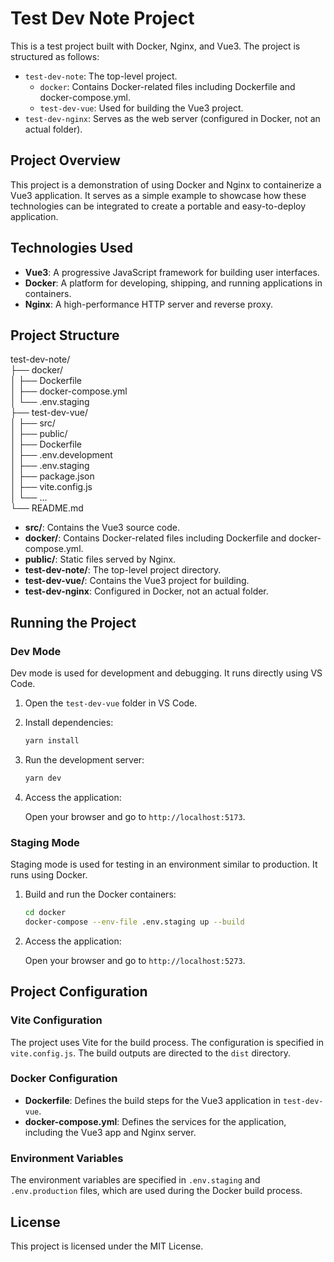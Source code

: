# Test Dev Note Project

This is a test project built with Docker, Nginx, and Vue3. The project is structured as follows:

- `test-dev-note`: The top-level project.
  - `docker`: Contains Docker-related files including Dockerfile and docker-compose.yml.
  - `test-dev-vue`: Used for building the Vue3 project.
- `test-dev-nginx`: Serves as the web server (configured in Docker, not an actual folder).

## Project Overview

This project is a demonstration of using Docker and Nginx to containerize a Vue3 application. It serves as a simple example to showcase how these technologies can be integrated to create a portable and easy-to-deploy application.

## Technologies Used

- **Vue3**: A progressive JavaScript framework for building user interfaces.
- **Docker**: A platform for developing, shipping, and running applications in containers.
- **Nginx**: A high-performance HTTP server and reverse proxy.

## Project Structure
test-dev-note/<br/>
├── docker/<br/>
│ ├── Dockerfile<br/>
│ ├── docker-compose.yml<br/>
│ └── .env.staging<br/>
├── test-dev-vue/<br/>
│ ├── src/<br/>
│ ├── public/<br/>
│ ├── Dockerfile<br/>
│ ├── .env.development<br/>
│ ├── .env.staging<br/>
│ ├── package.json<br/>
│ ├── vite.config.js<br/>
│ └── ...<br/>
└── README.md<br/>

- **src/**: Contains the Vue3 source code.
- **docker/**: Contains Docker-related files including Dockerfile and docker-compose.yml.
- **public/**: Static files served by Nginx.
- **test-dev-note/**: The top-level project directory.
- **test-dev-vue/**: Contains the Vue3 project for building.
- **test-dev-nginx**: Configured in Docker, not an actual folder.

## Running the Project

### Dev Mode

Dev mode is used for development and debugging. It runs directly using VS Code.

1. Open the `test-dev-vue` folder in VS Code.

2. Install dependencies:

    ```sh
    yarn install
    ```

3. Run the development server:

    ```sh
    yarn dev
    ```

4. Access the application:

    Open your browser and go to `http://localhost:5173`.

### Staging Mode

Staging mode is used for testing in an environment similar to production. It runs using Docker.

1. Build and run the Docker containers:

    ```sh
    cd docker
    docker-compose --env-file .env.staging up --build
    ```

2. Access the application:

    Open your browser and go to `http://localhost:5273`.

## Project Configuration

### Vite Configuration

The project uses Vite for the build process. The configuration is specified in `vite.config.js`. The build outputs are directed to the `dist` directory.

### Docker Configuration

- **Dockerfile**: Defines the build steps for the Vue3 application in `test-dev-vue`.
- **docker-compose.yml**: Defines the services for the application, including the Vue3 app and Nginx server.

### Environment Variables

The environment variables are specified in `.env.staging` and `.env.production` files, which are used during the Docker build process.

## License

This project is licensed under the MIT License.
